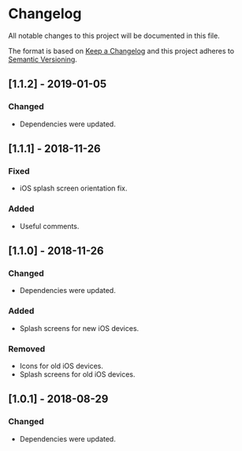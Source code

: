 # Changelog

All notable changes to this project will be documented in this file.

The format is based on [Keep a Changelog](http://keepachangelog.com/en/1.0.0/)
and this project adheres to [Semantic Versioning](http://semver.org/spec/v2.0.0.html).

<!--

DO NOT TOUCH. SAVE IT ON TOP.

## [semver] - date
### Added
- ...

### Changed
- ...

### Fixed
- ...

### Removed
- ...

-->

## [1.1.2] - 2019-01-05
### Changed
- Dependencies were updated.

## [1.1.1] - 2018-11-26
### Fixed
- iOS splash screen orientation fix.

### Added
- Useful comments.

## [1.1.0] - 2018-11-26
### Changed
- Dependencies were updated.

### Added
- Splash screens for new iOS devices.

### Removed
- Icons for old iOS devices.
- Splash screens for old iOS devices.

## [1.0.1] - 2018-08-29
### Changed
- Dependencies were updated.
